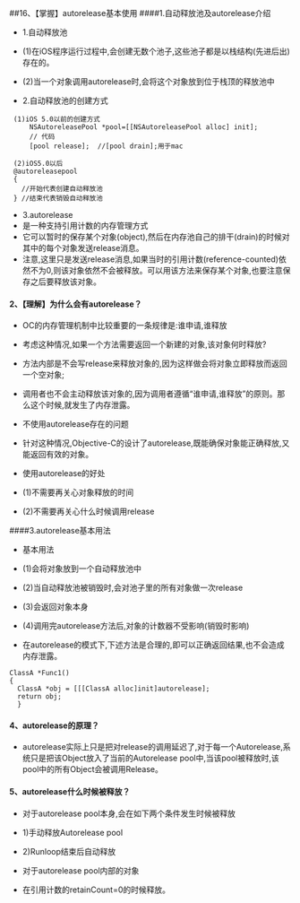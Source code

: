 ##16、【掌握】autorelease基本使用
####1.自动释放池及autorelease介绍
* 1.自动释放池
 * (1)在iOS程序运行过程中,会创建无数个池子,这些池子都是以栈结构(先进后出)存在的。
 * (2)当一个对象调用autorelease时,会将这个对象放到位于栈顶的释放池中

* 2.自动释放池的创建方式

```objc
 (1)iOS 5.0以前的创建方式
     NSAutoreleasePool *pool=[[NSAutoreleasePool alloc] init];
     // 代码
     [pool release];  //[pool drain];用于mac

 (2)iOS5.0以后
 @autoreleasepool
 {
   //开始代表创建自动释放池
 } //结束代表销毁自动释放池

```
* 3.autorelease
 * 是一种支持引用计数的内存管理方式
 * 它可以暂时的保存某个对象(object),然后在内存池自己的排干(drain)的时候对其中的每个对象发送release消息。
 * 注意,这里只是发送release消息,如果当时的引用计数(reference-counted)依然不为0,则该对象依然不会被释放。可以用该方法来保存某个对象,也要注意保存之后要释放该对象。


#### 2、【理解】为什么会有autorelease？
* OC的内存管理机制中比较重要的一条规律是:谁申请,谁释放

 * 考虑这种情况,如果一个方法需要返回一个新建的对象,该对象何时释放?
 * 方法内部是不会写release来释放对象的,因为这样做会将对象立即释放而返回一个空对象;

 * 调用者也不会主动释放该对象的,因为调用者遵循“谁申请,谁释放”的原则。那么这个时候,就发生了内存泄露。

* 不使用autorelease存在的问题
 * 针对这种情况,Objective-C的设计了autorelease,既能确保对象能正确释放,又能返回有效的对象。

* 使用autorelease的好处
 * (1)不需要再关心对象释放的时间
 * (2)不需要再关心什么时候调用release

####3.autorelease基本用法

* 基本用法
 * (1)会将对象放到一个自动释放池中
 * (2)当自动释放池被销毁时,会对池子里的所有对象做一次release
 * (3)会返回对象本身
 * (4)调用完autorelease方法后,对象的计数器不受影响(销毁时影响)

 * 在autorelease的模式下,下述方法是合理的,即可以正确返回结果,也不会造成内存泄露。

```objc
ClassA *Func1()
{
  ClassA *obj = [[[ClassA alloc]init]autorelease];
  return obj;
  }
```

#### 4、autorelease的原理？
 * autorelease实际上只是把对release的调用延迟了,对于每一个Autorelease,系统只是把该Object放入了当前的Autorelease pool中,当该pool被释放时,该pool中的所有Object会被调用Release。

#### 5、autorelease什么时候被释放？
* 对于autorelease pool本身,会在如下两个条件发生时候被释放
 * 1)手动释放Autorelease pool
 * 2)Runloop结束后自动释放

 * 对于autorelease pool内部的对象
 * 在引用计数的retainCount=0的时候释放。
